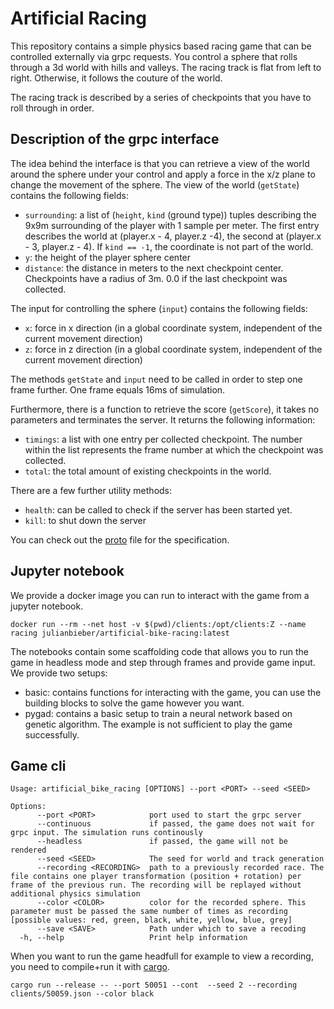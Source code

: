 # Artificial Racing

This repository contains a simple physics based racing game that can be controlled externally via grpc requests.
You control a sphere that rolls through a 3d world with hills and valleys. The racing track is flat from left to right. Otherwise, it follows the couture of the world.

The racing track is described by a series of checkpoints that you have to roll through in order.

## Description of the grpc interface
The idea behind the interface is that you can retrieve a view of the world around the sphere under your control and apply a force in the x/z plane to change the movement of the sphere.
The view of the world (`getState`) contains the following fields:
* `surrounding`: a list of (`height`, `kind` (ground type)) tuples describing the 9x9m surrounding of the player with 1 sample per meter. The first entry describes the world at (player.x - 4, player.z -4), the second at (player.x - 3, player.z - 4). If `kind == -1`, the coordinate is not part of the world.
* `y`: the height of the player sphere center
* `distance`: the distance in meters to the next checkpoint center. Checkpoints have a radius of 3m. 0.0 if the last checkpoint was collected.

The input for controlling the sphere (`input`) contains the following fields:
* `x`: force in x direction (in a global coordinate system, independent of the current movement direction)
* `z`: force in z direction (in a global coordinate system, independent of the current movement direction)

The methods `getState` and `input` need to be called in order to step one frame further.
One frame equals 16ms of simulation.

Furthermore, there is a function to retrieve the score (`getScore`), it takes no parameters and terminates the server. It returns the following information:
* `timings`: a list with one entry per collected checkpoint. The number within the list represents the frame number at which the checkpoint was collected.
* `total`: the total amount of existing checkpoints in the world.

There are a few further utility methods:
* `health`: can be called to check if the server has been started yet.
* `kill`: to shut down the server

You can check out the [proto](proto/game.proto) file for the specification.


## Jupyter notebook
We provide a docker image you can run to interact with the game from a jupyter notebook.
```
docker run --rm --net host -v $(pwd)/clients:/opt/clients:Z --name racing julianbieber/artificial-bike-racing:latest  
```

The notebooks contain some scaffolding code that allows you to run the game in headless mode and step through frames and provide game input.
We provide two setups:
* basic: contains functions for interacting with the game, you can use the building blocks to solve the game however you want.
* pygad: contains a basic setup to train a neural network based on genetic algorithm. The example is not sufficient to play the game successfully.


## Game cli

```
Usage: artificial_bike_racing [OPTIONS] --port <PORT> --seed <SEED>

Options:
      --port <PORT>            port used to start the grpc server
      --continuous             if passed, the game does not wait for grpc input. The simulation runs continously
      --headless               if passed, the game will not be rendered
      --seed <SEED>            The seed for world and track generation
      --recording <RECORDING>  path to a previously recorded race. The file contains one player transformation (position + rotation) per frame of the previous run. The recording will be replayed without additional physics simulation
      --color <COLOR>          color for the recorded sphere. This parameter must be passed the same number of times as recording [possible values: red, green, black, white, yellow, blue, grey]
      --save <SAVE>            Path under which to save a recoding
  -h, --help                   Print help information  
```

When you want to run the game headfull for example to view a recording, you need to compile+run it with [cargo](https://rustup.rs/).
```
cargo run --release -- --port 50051 --cont  --seed 2 --recording clients/50059.json --color black
```